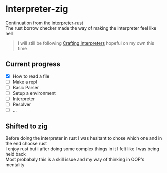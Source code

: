 # Interpreter-zig

Continuation from the [interpreter-rust](https://github.com/tushyagupta81/interpreter-rust)\
The rust borrow checker made the way of making the interpreter feel like hell
> I will still be following [Crafting Interpreters](https://craftinginterpreters.com/) hopeful on my own this time

## Current progress
- [x] How to read a file
- [ ] Make a repl
- [ ] Basic Parser
- [ ] Setup a environment
- [ ] Interpreter
- [ ] Resolver
- [ ] ...

## Shifted to zig

Before doing the interpreter in rust I was hesitant to chose which one and in the end choose rust\
I enjoy rust but i after doing some complex things in it I felt like I was being held back\
Most probabaly this is a skill issue and my way of thinking in OOP's mentality
